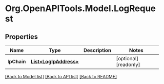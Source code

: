 # Org.OpenAPITools.Model.LogRequest

## Properties

Name | Type | Description | Notes
------------ | ------------- | ------------- | -------------
**IpChain** | [**List&lt;LogIpAddress&gt;**](LogIpAddress.md) |  | [optional] [readonly] 

[[Back to Model list]](../README.md#documentation-for-models) [[Back to API list]](../README.md#documentation-for-api-endpoints) [[Back to README]](../README.md)

